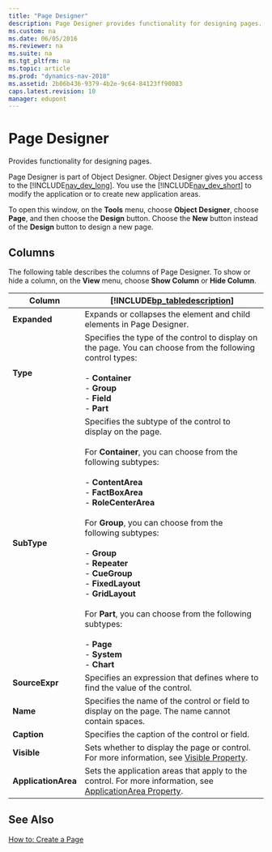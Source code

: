 ```yaml
---
title: "Page Designer"
description: Page Designer provides functionality for designing pages.
ms.custom: na
ms.date: 06/05/2016
ms.reviewer: na
ms.suite: na
ms.tgt_pltfrm: na
ms.topic: article
ms.prod: "dynamics-nav-2018"
ms.assetid: 2b06b436-9379-4b2e-9c64-84123ff90083
caps.latest.revision: 10
manager: edupont
---
```

# Page Designer
Provides functionality for designing pages.  

 Page Designer is part of Object Designer. Object Designer gives you access to the [!INCLUDE[nav_dev_long](../includes/nav_dev_long_md.md)]. You use the [!INCLUDE[nav_dev_short](../includes/nav_dev_short_md.md)] to modify the application or to create new application areas.  

 To open this window, on the **Tools** menu, choose **Object Designer**, choose **Page**, and then choose the **Design** button. Choose the **New** button instead of the **Design** button to design a new page.  

## Columns  
 The following table describes the columns of Page Designer. To show or hide a column, on the **View** menu, choose **Show Column** or **Hide Column**.  

|Column|[!INCLUDE[bp_tabledescription](../includes/bp_tabledescription_md.md)]|  
|------------|---------------------------------------|  
|**Expanded**|Expands or collapses the element and child elements in Page Designer.|  
|**Type**|Specifies the type of the control to display on the page. You can choose from the following control types:<br /><br /> -   **Container**<br />-   **Group**<br />-   **Field**<br />-   **Part**|  
|**SubType**|Specifies the subtype of the control to display on the page.<br /><br /> For **Container**, you can choose from the following subtypes:<br /><br /> -   **ContentArea**<br />-   **FactBoxArea**<br />-   **RoleCenterArea**<br /><br /> For **Group**, you can choose from the following subtypes:<br /><br /> -   **Group**<br />-   **Repeater**<br />-   **CueGroup**<br />-   **FixedLayout**<br />-   **GridLayout**<br /><br /> For **Part**, you can choose from the following subtypes:<br /><br /> -   **Page**<br />-   **System**<br />-   **Chart**|  
|**SourceExpr**|Specifies an expression that defines where to find the value of the control.|  
|**Name**|Specifies the name of the control or field to display on the page. The name cannot contain spaces.|  
|**Caption**|Specifies the caption of the control or field.|  
|**Visible**|Sets whether to display the page or control. For more information, see  [Visible Property](../Visible-Property.md).|  
|**ApplicationArea**|Sets the application areas that apply to the control. For more information, see [ApplicationArea Property](../ApplicationArea-Property.md).|  

## See Also  
 [How to: Create a Page](../How-to--Create-a-Page.md)
